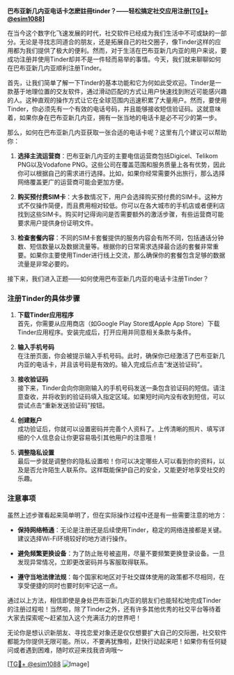 **巴布亚新几内亚电话卡怎麽註冊tinder？——轻松搞定社交应用注册[[TG💪+ @esim1088](https://t.me/s/esim1088)]**

在当今这个数字化飞速发展的时代，社交软件已经成为我们生活中不可或缺的一部分。无论是寻找志同道合的朋友，还是拓展自己的社交圈子，像Tinder这样的应用都为我们提供了极大的便利。然而，对于生活在巴布亚新几内亚的用户来说，要成功注册并使用Tinder却并不是一件轻而易举的事情。今天，我们就来聊聊如何在巴布亚新几内亚顺利注册Tinder。

首先，让我们简单了解一下Tinder的基本功能和它为何如此受欢迎。Tinder是一款基于地理位置的交友软件，通过滑动匹配的方式让用户快速找到附近可能感兴趣的人。这种直观的操作方式让它在全球范围内迅速积累了大量用户。然而，要使用Tinder，你必须先有一个有效的电话号码，并且能够接收短信验证码。这就意味着，如果你身在巴布亚新几内亚，拥有一张当地的电话卡是必不可少的第一步。

那么，如何在巴布亚新几内亚获取一张合适的电话卡呢？这里有几个建议可以帮助你：

1. **选择主流运营商**：巴布亚新几内亚的主要电信运营商包括Digicel、Telikom PNG以及Vodafone PNG。这些公司在覆盖范围和服务质量上各有优势，因此你可以根据自己的需求进行选择。比如，如果你经常需要外出旅行，那么选择网络覆盖更广的运营商可能会更加方便。

2. **购买预付费SIM卡**：大多数情况下，用户会选择购买预付费的SIM卡。这种方式不仅操作简便，而且费用相对较低。你可以在各大城市的手机店或者便利店找到这些SIM卡。购买时记得询问是否需要额外的激活步骤，有些运营商可能要求用户提供身份证明文件。

3. **检查套餐内容**：不同的SIM卡套餐提供的服务内容会有所不同，包括通话分钟数、短信数量以及数据流量等。根据你的日常需求选择最合适的套餐非常重要。如果你主要使用Tinder进行线上交流，那么确保你的套餐包含足够的数据流量是非常必要的。

接下来，我们进入正题——如何使用巴布亚新几内亚的电话卡注册Tinder？

### 注册Tinder的具体步骤

1. **下载Tinder应用程序**  
   首先，你需要从应用商店（如Google Play Store或Apple App Store）下载Tinder应用程序。安装完成后，打开应用并同意相关条款与条件。

2. **输入手机号码**  
   在注册页面，你会被提示输入手机号码。此时，确保你已经激活了巴布亚新几内亚的电话卡，并且该号码是有效的。输入完成后点击“发送验证码”。

3. **接收验证码**  
   接下来，Tinder会向你刚刚输入的手机号码发送一条包含验证码的短信。请注意查收，并将收到的验证码填入指定区域。如果短时间内没有收到短信，可以尝试点击“重新发送验证码”按钮。

4. **创建账户**  
   成功验证后，你就可以设置密码并完善个人资料了。上传清晰的照片、填写详细的个人信息会让你更容易吸引其他用户的注意哦！

5. **调整隐私设置**  
   最后一步就是调整你的隐私设置啦！你可以决定哪些人可以看到你的资料，以及是否允许陌生人联系你。这样既能保护自己的安全，又能更好地享受社交的乐趣。

### 注意事项

虽然上述步骤看起来简单明了，但在实际操作过程中还是有一些需要注意的地方：

- **保持网络畅通**：无论是注册还是后续使用Tinder，稳定的网络连接都是关键。建议选择Wi-Fi环境较好的地方进行操作。
  
- **避免频繁更换设备**：为了防止账号被盗用，尽量不要频繁更换登录设备。一旦发现异常情况，立即更改密码并与客服取得联系。

- **遵守当地法律法规**：每个国家和地区对于社交媒体使用的政策都不尽相同，在享受便捷的同时也要时刻牢记这一点。

通过以上方法，相信即使是身处巴布亚新几内亚的朋友们也能轻松地完成Tinder的注册过程啦！当然啦，除了Tinder之外，还有许多其他优秀的社交平台等待着大家去探索呢～赶紧加入这个充满活力的世界吧！

无论你是想认识新朋友、寻找恋爱对象还是仅仅想要扩大自己的交际圈，社交软件都能为你提供无限可能。所以，不要再犹豫啦，赶快行动起来吧！如果你有任何疑问或者遇到困难，随时欢迎来找我咨询哦～

[[TG💪+ @esim1088](https://t.me/s/esim1088) ![Image](https://i.postimg.cc/4NQfJmqS/Snipaste-2025-05-13-00-14-12.png)]
